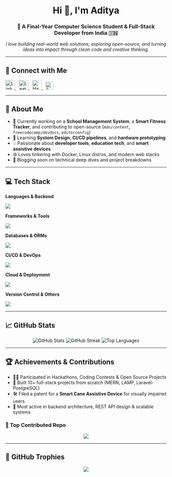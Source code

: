<h1 align="center">Hi 👋, I'm Aditya</h1>
<h3 align="center">🚀 A Final-Year Computer Science Student & Full-Stack Developer from India 🇮🇳</h3>

<p align="center">
  <em>I love building real-world web solutions, exploring open-source, and turning ideas into impact through clean code and creative thinking.</em>
</p>

---

## 🔗 Connect with Me

<p align="left">
  <a href="https://linkedin.com/in/adityaa75" target="_blank">
    <img src="https://cdn.jsdelivr.net/gh/devicons/devicon/icons/linkedin/linkedin-original.svg" height="30" alt="LinkedIn" />
  </a>
  &nbsp;
  <a href="https://www.leetcode.com/adityakumar24851" target="_blank">
    <img src="https://upload.wikimedia.org/wikipedia/commons/1/19/LeetCode_logo_black.png" height="30" alt="LeetCode" />
  </a>
  &nbsp;
  <a href="https://www.hackerrank.com/adityakumar24851" target="_blank">
    <img src="https://upload.wikimedia.org/wikipedia/commons/6/65/HackerRank_logo.png" height="30" alt="HackerRank" />
  </a>
  &nbsp;
  <a href="mailto:Adityakumar24851@gmail.com" target="_blank">
    <img src="https://img.shields.io/badge/Gmail-D14836?style=flat&logo=gmail&logoColor=white" alt="Email" height="25" />
  </a>
</p>


---

## 🧠 About Me

- 🔭 Currently working on a **School Management System**, a **Smart Fitness Tracker**, and contributing to open-source (`mdn/content`, `freecodecamp/devdocs`, `editorconfig`)
- 🌱 Learning **System Design**, **CI/CD pipelines**, and **hardware prototyping**
- 💡 Passionate about **developer tools**, **education tech**, and **smart assistive devices**
- ⚙️ Loves tinkering with Docker, Linux distros, and modern web stacks
- 📝 Blogging soon on technical deep dives and project breakdowns

---

## 💻 Tech Stack

**Languages & Backend**
<p>
  <img src="https://skillicons.dev/icons?i=js,ts,nodejs,php,java,python,c" />
</p>

**Frameworks & Tools**
<p>
  <img src="https://skillicons.dev/icons?i=express,react,nextjs,laravel,tailwind,bootstrap" />
</p>

**Databases & ORMs**
<p>
  <img src="https://skillicons.dev/icons?i=postgres,mongodb,mysql,prisma,sequelize" />
</p>

**CI/CD & DevOps**
<p>
  <img src="https://skillicons.dev/icons?i=docker,githubactions,jenkins" />
</p>

**Cloud & Deployment**
<p>
  <img src="https://skillicons.dev/icons?i=aws,gcp,vercel,netlify,render" />
</p>

**Version Control & Others**
<p>
  <img src="https://skillicons.dev/icons?i=git,github,postman,figma" />
</p>

---

## 📈 GitHub Stats

<p align="center">
  <img src="https://github-readme-stats.vercel.app/api?username=aditya-7562&show_icons=true&theme=dark&hide_border=false" alt="GitHub Stats" />
  <img src="https://nirzak-streak-stats.vercel.app/?user=aditya-7562&theme=dark&hide_border=false" alt="GitHub Streak" />
  <img src="https://github-readme-stats.vercel.app/api/top-langs/?username=aditya-7562&layout=compact&theme=dark&hide_border=false" alt="Top Languages" />
</p>

---

## 🏆 Achievements & Contributions

- 👨‍💻 Participated in Hackathons, Coding Contests & Open Source Projects
- 🧠 Built 10+ full-stack projects from scratch (MERN, LAMP, Laravel-PostgreSQL)
- 🛠 Filed a patent for a **Smart Cane Assistive Device** for visually impaired users
- 🚀 Most active in backend architecture, REST API design & scalable systems

### 🧩 Top Contributed Repo
<p align="center">
  <img src="https://github-contributor-stats.vercel.app/api?username=aditya-7562&limit=5&theme=dark&combine_all_yearly_contributions=true" />
</p>

---

## 🧮 GitHub Trophies

<p align="center">
  <img src="https://github-profile-trophy.vercel.app/?username=aditya-7562&theme=radical&no-frame=false&no-bg=true&margin-w=4" />
</p>


